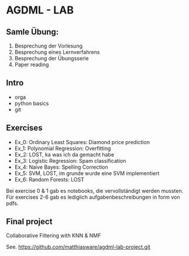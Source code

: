# AGDML - LAB

## Samle Übung:

1) Besprechung der Vorlesung
2) Besprechung eines Lernverfahrens
2) Besprechung der Übungsserie
4) Paper reading

## Intro
- orga
- python basics
- git

## Exercises
- Ex_0: Ordinary Least Squares: Diamond price prediction 
- Ex_1: Polynomial Regression: Overfitting
- Ex_2: LOST, ka was ich da gemacht habe
- Ex_3: Logistic Regression: Spam classification
- Ex_4: Naive Bayes: Spelling Correction
- Ex_5: SVM, LOST, im grunde wurde eine SVM implementiert
- Ex_6: Random Forests: LOST


Bei exercise 0 & 1 gab es notebooks, die vervollständigt werden mussten.
Für exercises 2-6 gab es lediglich aufgabenbeschreibungen in form von pdfs.

## Final project
Collaborative Filtering with KNN & NMF

See. https://github.com/matthiasware/agdml-lab-project.git

